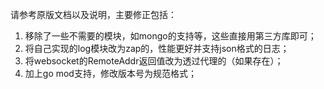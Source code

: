 请参考原版文档以及说明，主要修正包括：

1. 移除了一些不需要的模块，如mongo的支持等，这些直接用第三方库即可；
2. 将自己实现的log模块改为zap的，性能更好并支持json格式的日志；
3. 将websocket的RemoteAddr返回值改为透过代理的（如果存在）；
4. 加上go mod支持，修改版本号为规范格式；